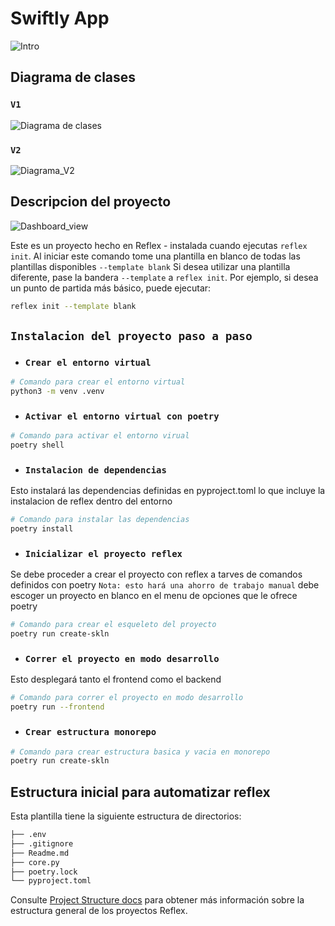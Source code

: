 # Swiftly App

![Intro](https://github.com/user-attachments/assets/5d35f8a3-a4b9-4edb-b016-063ce30bb174)

## Diagrama de clases

### `V1`
![Diagrama de clases](https://github.com/user-attachments/assets/f807f06a-9172-4f20-8d20-4f592d91842e)
### `V2`
![Diagrama_V2](https://github.com/user-attachments/assets/cd227320-a348-4977-83f5-f0de6cb54b26)

## Descripcion del proyecto

![Dashboard_view](https://github.com/user-attachments/assets/52dc2237-db92-41cb-86b6-94ddfcaf422a)

Este es un proyecto hecho en Reflex - instalada cuando ejecutas `reflex init`.
Al iniciar este comando tome una plantilla en blanco de todas las plantillas disponibles `--template blank`
Si desea utilizar una plantilla diferente, pase la bandera `--template` a `reflex init`.
Por ejemplo, si desea un punto de partida más básico, puede ejecutar:

```bash
reflex init --template blank
```

## `Instalacion del proyecto paso a paso`

- ### `Crear el entorno virtual`
```bash
# Comando para crear el entorno virtual
python3 -m venv .venv
```
- ### `Activar el entorno virtual con poetry`
```bash
# Comando para activar el entorno virual
poetry shell
```
- ### `Instalacion de dependencias`
Esto instalará las dependencias definidas en pyproject.toml lo que incluye la instalacion de reflex dentro del entorno
```bash
# Comando para instalar las dependencias
poetry install
```
- ### `Inicializar el proyecto reflex`
Se debe proceder a crear el proyecto con reflex a tarves de comandos definidos con poetry `Nota: esto hará una ahorro de trabajo manual`
debe escoger un proyecto en blanco en el menu de opciones que le ofrece poetry
```bash
# Comando para crear el esqueleto del proyecto
poetry run create-skln
```
- ### `Correr el proyecto en modo desarrollo`
Esto desplegará tanto el frontend como el backend
```bash
# Comando para correr el proyecto en modo desarrollo
poetry run --frontend
```

- ### `Crear estructura monorepo`
```bash
# Comando para crear estructura basica y vacia en monorepo
poetry run create-skln
```

## Estructura inicial para automatizar reflex 

Esta plantilla tiene la siguiente estructura de directorios:

```bash
├── .env
├── .gitignore
├── Readme.md
├── core.py
├── poetry.lock
└── pyproject.toml
```

Consulte [Project Structure docs](https://reflex.dev/docs/getting-started/project-structure/) para obtener más información sobre la estructura general de los proyectos Reflex.

